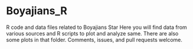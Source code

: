 # Boyajians_R
R code and data files related to Boyajians Star
Here you will find data from various sources and R scripts to plot and analyze same. There are also some plots in that folder.
Comments, issues, and pull requests welcome.
